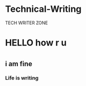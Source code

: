 # Technical-Writing
TECH WRITER ZONE

<h1>HELLO how r u <h1>
<h2>i am fine</h2>
<h3>Life is writing </h3>

